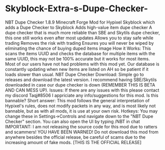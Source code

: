 # Skyblock-Extra-s-Dupe-Checker-
NBT Dupe Checker 1.8.9 Minecraft Forge Mod for Hypixel Skyblock which adds a Dupe Checker to Skyblock  Adds high-value item dupe checker  A dupe checker that is much more reliable than SBE and Skytils dupe checker, this one still works even after most updates  Allows you to stay safe while trading  Removes the risk with trading  Ensures you will never be wiped by eliminating the chance of buying duped items  image  How it Works: This scans the items UUID and checks the database for multiple items with the same UUID, this may not be 100% accurate but it works for most items. Most of our users have not had problems with this mod yet. Our database is constantly updating when new items are listed on AH so be patient if it loads slower than usual.  NBT Dupe Checker Download: Simple go to releases  and download the latest version. I recommend having SBE/Skytils downloaded in case our dupe checker is down (REMEMBER THIS IS BETA AND CAN MESS UP).  Issues: If there are any issues with this please contact my discord Taqj#8506 I appriciate any info/suggestions for this mod.  Is this bannable? Short answer: This mod follows the general interpretation of Hypixel's rules, does not modify packets in any way, and is most likely not bannable, but as with all mods, it is use at your own risk.  Hotkeys: You may change these in Settings->Controls and navigate down to the "NBT Dupe Checker" section. You can also open the UI by typing /NBT in chat  IMPORTANT: I am not releasing the source code for this mod due to ratters and scammers! YOU HAVE BEEN WARNED! Do not download this mod from anywhere besides the official release, be careful of scams due to the increasing amount of fake mods. [THIS IS THE OFFICIAL RELEASE]
